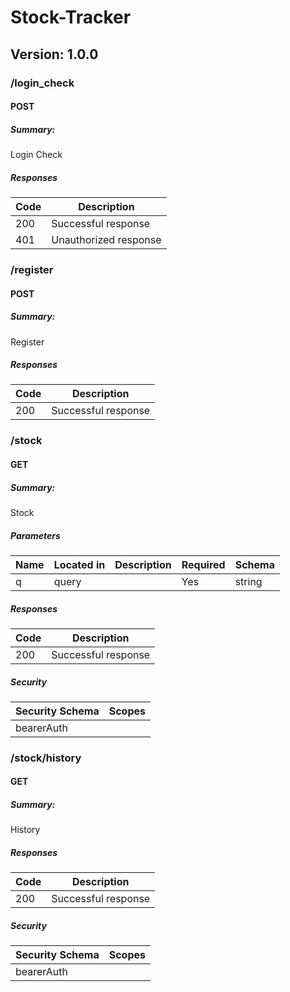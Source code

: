 # Stock-Tracker
## Version: 1.0.0

### /login_check

#### POST
##### Summary:

Login Check

##### Responses

| Code | Description |
| ---- | ----------- |
| 200 | Successful response |
| 401 | Unauthorized response |

### /register

#### POST
##### Summary:

Register

##### Responses

| Code | Description |
| ---- | ----------- |
| 200 | Successful response |

### /stock

#### GET
##### Summary:

Stock

##### Parameters

| Name | Located in | Description | Required | Schema |
| ---- | ---------- | ----------- | -------- | ---- |
| q | query |  | Yes | string |

##### Responses

| Code | Description |
| ---- | ----------- |
| 200 | Successful response |

##### Security

| Security Schema | Scopes |
| --- | --- |
| bearerAuth | |

### /stock/history

#### GET
##### Summary:

History

##### Responses

| Code | Description |
| ---- | ----------- |
| 200 | Successful response |

##### Security

| Security Schema | Scopes |
| --- | --- |
| bearerAuth | |
